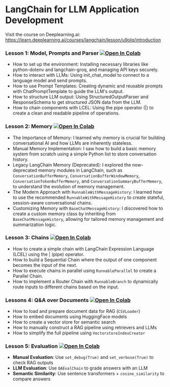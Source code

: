 # LangChain for LLM Application Development
Visit the course on Deeplearning.ai: https://learn.deeplearning.ai/courses/langchain/lesson/u9olq/introduction

### Lesson 1: Model, Prompts and Parser <a target="_blank" href="https://colab.research.google.com/github/bqtankiet/langchain-llm-course/blob/main/L1_Model_prompt_parser.ipynb"><img src="https://colab.research.google.com/assets/colab-badge.svg" alt="Open In Colab"/></a>

- How to set up the environment: Installing necessary libraries like python-dotenv and langchain-groq, and managing API keys securely.
- How to interact with LLMs: Using init_chat_model to connect to a language model and send prompts.
- How to use Prompt Templates: Creating dynamic and reusable prompts with ChatPromptTemplate to guide the LLM's output.
- How to structure LLM output: Using StructuredOutputParser and ResponseSchema to get structured JSON data from the LLM.
- How to chain components with LCEL: Using the pipe operator (|) to create a clean and readable pipeline of operations.

### Lesson 2: Memory <a target="_blank" href="https://colab.research.google.com/github/bqtankiet/langchain-llm-course/blob/main/L2_Memory.ipynb"><img src="https://colab.research.google.com/assets/colab-badge.svg" alt="Open In Colab"/></a>

- The Importance of Memory: I learned why memory is crucial for building conversational AI and how LLMs are inherently stateless.
- Manual Memory Implementation: I saw how to build a basic memory system from scratch using a simple Python list to store conversation history.
- Legacy LangChain Memory (Deprecated): I explored the now-deprecated memory modules in LangChain, such as `ConversationBufferMemory`, `ConversationBufferWindowMemory`, `ConversationTokenBufferMemory`, and `ConversationSummaryBufferMemory`, to understand the evolution of memory management.
- The Modern Approach with `RunnableWithMessageHistory`: I learned how to use the recommended `RunnableWithMessageHistory` to create stateful, session-aware conversational chains.
- Customizing Memory with `BaseChatMessageHistory`: I discovered how to create a custom memory class by inheriting from `BaseChatMessageHistory`, allowing for tailored memory management and summarization logic.

### Lesson 3: Chains <a target="_blank" href="https://colab.research.google.com/github/bqtankiet/langchain-llm-course/blob/main/L3_Chains.ipynb"><img src="https://colab.research.google.com/assets/colab-badge.svg" alt="Open In Colab"/></a>

- How to create a simple chain with LangChain Expression Language (LCEL) using the | (pipe) operator.
- How to build a Sequential Chain where the output of one component becomes the input of the next.
- How to execute chains in parallel using `RunnableParallel` to create a Parallel Chain.
- How to implement a Router Chain with `RunnableBranch` to dynamically route inputs to different chains based on the input.

### Lessons 4: Q&A over Documents <a target="_blank" href="https://colab.research.google.com/github/bqtankiet/langchain-llm-course/blob/main/L4_QnA.ipynb"><img src="https://colab.research.google.com/assets/colab-badge.svg" alt="Open In Colab"/></a>

- How to load and prepare document data for RAG (`CSVLoader`)
- How to embed documents using HuggingFace models
- How to create a vector store for semantic search
- How to manually construct a RAG pipeline using retrievers and LLMs
- How to simplify the full pipeline using `VectorstoreIndexCreator`

### Lesson 5: Evaluation <a target="_blank" href="https://colab.research.google.com/github/bqtankiet/langchain-llm-course/blob/main/L5_Evaluation.ipynb"><img src="https://colab.research.google.com/assets/colab-badge.svg" alt="Open In Colab"/></a>

- **Manual Evaluation**: Use `set_debug(True)` and `set_verbose(True)` to check RAG outputs  
- **LLM Evaluation**: Use `QAEvalChain` to grade answers with an LLM  
- **Semantic Similarity**: Use sentence transformers + `cosine_similarity` to compare answers
